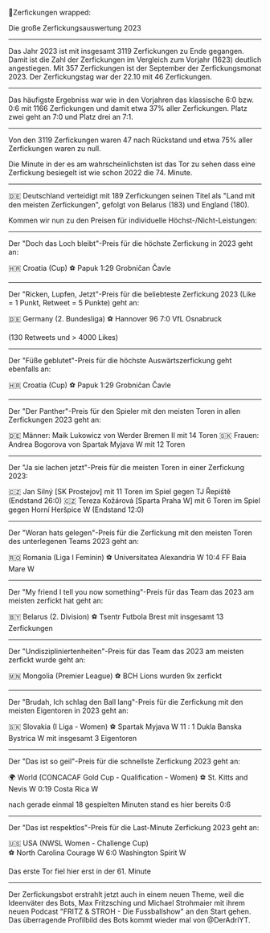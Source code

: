 🧯Zerfickungen wrapped:

Die große Zerfickungsauswertung 2023

--- 

Das Jahr 2023 ist mit insgesamt 3119 Zerfickungen zu Ende gegangen. Damit ist die Zahl der Zerfickungen im Vergleich zum Vorjahr (1623) deutlich angestiegen.
Mit 357 Zerfickungen ist der September der Zerfickungsmonat 2023. 
Der Zerfickungstag war der 22.10 mit 46 Zerfickungen.

---

Das häufigste Ergebniss war wie in den Vorjahren das klassische 6:0 bzw. 0:6 mit 1166 Zerfickungen und damit etwa 37% aller Zerfickungen. Platz zwei geht an 7:0 und Platz drei an 7:1.

---

Von den 3119 Zerfickungen waren 47 nach Rückstand und etwa 75% aller Zerfickungen waren zu null.

Die Minute in der es am wahrscheinlichsten ist das Tor zu sehen dass eine Zerfickung besiegelt ist wie schon 2022 die 74. Minute.

---

🇩🇪 Deutschland verteidigt mit 189 Zerfickungen seinen Titel als "Land mit den meisten Zerfickungen", gefolgt von Belarus (183) und England (180).

Kommen wir nun zu den Preisen für individuelle Höchst-/Nicht-Leistungen: 

---
Der "Doch das Loch bleibt"-Preis für die höchste Zerfickung in 2023 geht an: 

🇭🇷 Croatia (Cup)
⚽ Papuk 1:29 Grobničan Čavle

---

Der "Ricken, Lupfen, Jetzt"-Preis für die beliebteste Zerfickung 2023 (Like = 1 Punkt, Retweet = 5 Punkte) geht an: 

🇩🇪 Germany (2. Bundesliga) 
⚽ Hannover 96 7:0 VfL Osnabruck

(130 Retweets und > 4000 Likes)

---

Der "Füße geblutet"-Preis für die höchste Auswärtszerfickung geht ebenfalls an: 

🇭🇷 Croatia (Cup)
⚽ Papuk 1:29 Grobničan Čavle

---

Der "Der Panther"-Preis für den Spieler mit den meisten Toren in allen Zerfickungen 2023 geht an: 

🇩🇪 Männer: Maik Lukowicz von Werder Bremen II mit 14 Toren
🇸🇰 Frauen: Andrea Bogorova von Spartak Myjava W mit 12 Toren 

---

Der "Ja sie lachen jetzt"-Preis für die meisten Toren in einer Zerfickung 2023:

🇨🇿 Jan Silný [SK Prostejov] mit 11 Toren im Spiel gegen TJ Řepiště (Endstand 26:0)
🇨🇿 Tereza Kožárová [Sparta Praha W] mit 6 Toren im Spiel gegen Horní Heršpice W (Endstand 12:0)

---

Der "Woran hats gelegen"-Preis für die Zerfickung mit den meisten Toren des unterlegenen Teams 2023 geht an: 

🇷🇴 Romania (Liga I Feminin) 
⚽ Universitatea Alexandria W 10:4 FF Baia Mare W

---

Der "My friend I tell you now something"-Preis für das Team das 2023 am meisten zerfickt hat geht an: 

🇧🇾 Belarus (2. Division)
⚽ Tsentr Futbola Brest mit insgesamt 13 Zerfickungen

---

Der "Undiszipliniertenheiten"-Preis für das Team das 2023 am meisten zerfickt wurde geht an: 

🇲🇳 Mongolia (Premier League)
⚽ BCH Lions wurden 9x zerfickt

---

Der "Brudah, Ich schlag den Ball lang"-Preis für die Zerfickung mit den meisten Eigentoren in 2023 geht an: 

🇸🇰 Slovakia (I Liga - Women)
⚽ Spartak Myjava W 11 : 1 Dukla Banska Bystrica W mit insgesamt 3 Eigentoren

---

Der "Das ist so geil"-Preis für die schnellste Zerfickung 2023 geht an: 

🌍 World (CONCACAF Gold Cup - Qualification - Women)
⚽ St. Kitts and Nevis W 0:19 Costa Rica W

nach gerade einmal 18 gespielten Minuten stand es hier bereits 0:6

---

Der "Das ist respektlos"-Preis für die Last-Minute Zerfickung 2023 geht an: 

🇺🇸 USA (NWSL Women - Challenge Cup)  
⚽ North Carolina Courage W 6:0 Washington Spirit W

Das erste Tor fiel hier erst in der 61. Minute

--- 

Der Zerfickungsbot erstrahlt jetzt auch in einem neuen Theme, weil die Ideenväter des Bots, Max Fritzsching und Michael Strohmaier mit ihrem neuen Podcast "FRITZ & STROH - Die Fussballshow" an den Start gehen.
Das überragende Profilbild des Bots kommt wieder mal von @DerAdriYT.